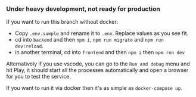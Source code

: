 ### Under heavy development, not ready for production

If you want to run this branch without docker:
- Copy `.env.sample` and rename it to `.env`. Replace values as you see fit.
- cd into `backend` and then `npm i`, `npm run migrate` and `npm run dev:reload`.
- in another terminal, cd into `frontend` and then `npm i` then `npm run dev`

Alternatively if you use vscode, you can go to the `Run and debug` menu and hit Play, it should start all the processes automatically and open a browser for you to test the service.

If you want to run it via docker then it's as simple as `docker-compose up`.
